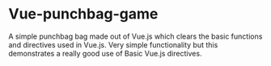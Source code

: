 # Vue-punchbag-game
A simple punchbag bag made out of Vue.js which clears the basic functions and directives used in Vue.js. Very simple functionality but this demonstrates a really good use of Basic Vue.js directives.
